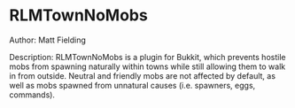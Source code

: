 RLMTownNoMobs
=============
Author:
	Matt Fielding

Description:
	RLMTownNoMobs is a plugin for Bukkit, which prevents hostile mobs from spawning
	naturally within towns while still allowing them to walk in from outside. Neutral
	and friendly mobs are not affected by default, as well as mobs spawned from
	unnatural causes (i.e. spawners, eggs, commands).